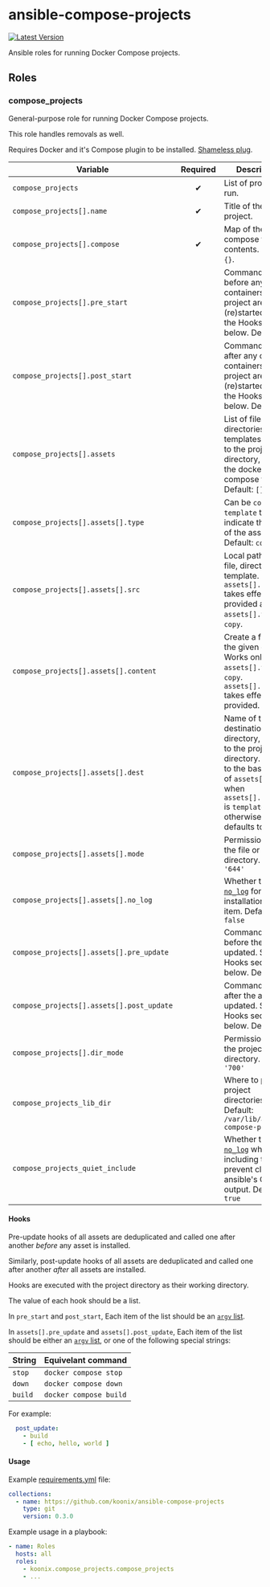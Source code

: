 # ansible-compose-projects

[![Latest Version](https://img.shields.io/badge/dynamic/yaml?url=https%3A%2F%2Fraw.githubusercontent.com%2Fkoonix%2Fansible-compose-projects%2Fmain%2Fgalaxy.yml&query=version&label=Latest%20Version&color=%23347d39)](https://github.com/koonix/ansible-compose-projects/tags)

Ansible roles for running Docker Compose projects.

## Roles

### compose_projects

General-purpose role for running Docker Compose projects.

This role handles removals as well.

Requires Docker and it's Compose plugin to be installed.
[Shameless plug](https://github.com/koonix/ansible-docker).

| Variable                                                  | Required | Description |
|-----------------------------------------------------------|:--------:|-------------|
| `compose_projects`                                        | ✔        | List of projects to run. |
| `compose_projects[].name`                                 | ✔        | Title of the project. |
| `compose_projects[].compose`                              | ✔        | Map of the docker compose file contents. Default: `{}`. |
| `compose_projects[].pre_start`                            |          | Commands to run before any of the containers in the project are (re)started. See the Hooks section below. Default: `[]` |
| `compose_projects[].post_start`                           |          | Commands to run after any of the containers in the project are (re)started. See the Hooks section below. Default: `[]` |
| `compose_projects[].assets`                               |          | List of files, directories and templates to copy to the project directory, next to the docker compose file. Default: `[]` |
| `compose_projects[].assets[].type`                        |          | Can be `copy` or `template` to indicate the type of the asset. Default: `copy` |
| `compose_projects[].assets[].src`                         |          | Local path to the file, directory or template. `assets[].content` takes effect if not provided and `assets[].type` is `copy`. |
| `compose_projects[].assets[].content`                     |          | Create a file with the given content. Works only when `assets[].type` is `copy`. `assets[].src` takes effect if not provided. |
| `compose_projects[].assets[].dest`                        |          | Name of the destination file or directory, relative to the project directory. Defaults to the basename of `assets[].src` when `assets[].content` is `template`, otherwise defaults to `''`. |
| `compose_projects[].assets[].mode`                        |          | Permissions of the file or directory. Default: `'644'` |
| `compose_projects[].assets[].no_log`                      |          | Whether to enable [`no_log`](https://docs.ansible.com/ansible/latest/reference_appendices/logging.html#protecting-sensitive-data-with-no-log) for the installation of this item. Default: `false` |
| `compose_projects[].assets[].pre_update`                  |          | Commands to run before the asset is updated. See the Hooks section below. Default: `[]` |
| `compose_projects[].assets[].post_update`                 |          | Commands to run after the asset is updated. See the Hooks section below. Default: `[]` |
| `compose_projects[].dir_mode`                             |          | Permissions of the project directory. Default: `'700'` |
| `compose_projects_lib_dir`                                |          | Where to put the project directories. Default: `/var/lib/ansible-compose-projects` |
| `compose_projects_quiet_include`                          |          | Whether to enable [`no_log`](https://docs.ansible.com/ansible/latest/reference_appendices/logging.html#protecting-sensitive-data-with-no-log) when including tasks, to prevent cluttering ansible's CLI output. Default: `true` |

#### Hooks

Pre-update hooks of all assets
are deduplicated and called one after another *before* any asset is installed.

Similarly, post-update hooks of all assets
are deduplicated and called one after another *after* all assets are installed.

Hooks are executed with the project directory as their working directory.

The value of each hook should be a list.

In `pre_start` and `post_start`,
Each item of the list should be an [`argv` list](https://docs.ansible.com/ansible/latest/collections/ansible/builtin/command_module.html#parameter-argv).

In `assets[].pre_update` and `assets[].post_update`,
Each item of the list should be either an [`argv` list](https://docs.ansible.com/ansible/latest/collections/ansible/builtin/command_module.html#parameter-argv),
or one of the following special strings:

| String               | Equivelant command |
|----------------------|--------------------|
| `stop`               | `docker compose stop` |
| `down`               | `docker compose down` |
| `build`              | `docker compose build` |

For example:

```yaml
  post_update:
    - build
    - [ echo, hello, world ]
```

#### Usage

Example [requirements.yml](https://docs.ansible.com/ansible/latest/galaxy/user_guide.html#installing-roles-and-collections-from-the-same-requirements-yml-file]) file:

```yaml
collections:
  - name: https://github.com/koonix/ansible-compose-projects
    type: git
    version: 0.3.0
```

Example usage in a playbook:

```yaml
- name: Roles
  hosts: all
  roles:
    - koonix.compose_projects.compose_projects
    - ...
```
